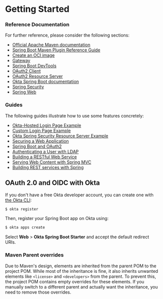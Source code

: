 # Getting Started

### Reference Documentation
For further reference, please consider the following sections:

* [Official Apache Maven documentation](https://maven.apache.org/guides/index.html)
* [Spring Boot Maven Plugin Reference Guide](https://docs.spring.io/spring-boot/3.3.2/maven-plugin)
* [Create an OCI image](https://docs.spring.io/spring-boot/3.3.2/maven-plugin/build-image.html)
* [Gateway](https://docs.spring.io/spring-cloud-gateway/docs/current/reference/html/)
* [Spring Boot DevTools](https://docs.spring.io/spring-boot/docs/3.3.2/reference/htmlsingle/index.html#using.devtools)
* [OAuth2 Client](https://docs.spring.io/spring-boot/docs/3.3.2/reference/htmlsingle/index.html#web.security.oauth2.client)
* [OAuth2 Resource Server](https://docs.spring.io/spring-boot/docs/3.3.2/reference/htmlsingle/index.html#web.security.oauth2.server)
* [Okta Spring Boot documentation](https://github.com/okta/okta-spring-boot#readme)
* [Spring Security](https://docs.spring.io/spring-boot/docs/3.3.2/reference/htmlsingle/index.html#web.security)
* [Spring Web](https://docs.spring.io/spring-boot/docs/3.3.2/reference/htmlsingle/index.html#web)

### Guides
The following guides illustrate how to use some features concretely:

* [Okta-Hosted Login Page Example](https://github.com/okta/samples-java-spring/tree/master/okta-hosted-login)
* [Custom Login Page Example](https://github.com/okta/samples-java-spring/tree/master/custom-login)
* [Okta Spring Security Resource Server Example](https://github.com/okta/samples-java-spring/tree/master/resource-server)
* [Securing a Web Application](https://spring.io/guides/gs/securing-web/)
* [Spring Boot and OAuth2](https://spring.io/guides/tutorials/spring-boot-oauth2/)
* [Authenticating a User with LDAP](https://spring.io/guides/gs/authenticating-ldap/)
* [Building a RESTful Web Service](https://spring.io/guides/gs/rest-service/)
* [Serving Web Content with Spring MVC](https://spring.io/guides/gs/serving-web-content/)
* [Building REST services with Spring](https://spring.io/guides/tutorials/rest/)

## OAuth 2.0 and OIDC with Okta

If you don't have a free Okta developer account, you can create one with [the Okta CLI](https://cli.okta.com):

```bash
$ okta register
```

Then, register your Spring Boot app on Okta using:

```bash
$ okta apps create
```

Select **Web** > **Okta Spring Boot Starter** and accept the default redirect URIs.

### Maven Parent overrides

Due to Maven's design, elements are inherited from the parent POM to the project POM.
While most of the inheritance is fine, it also inherits unwanted elements like `<license>` and `<developers>` from the parent.
To prevent this, the project POM contains empty overrides for these elements.
If you manually switch to a different parent and actually want the inheritance, you need to remove those overrides.


